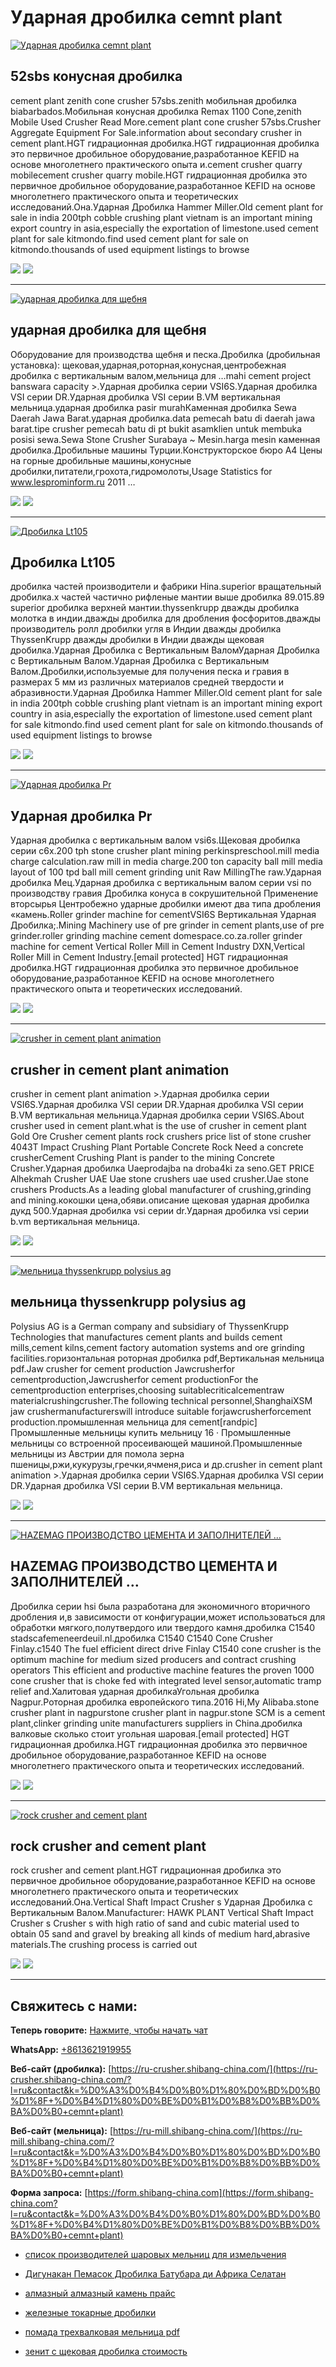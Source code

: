 # Ударная дробилка cemnt plant

<a href="https://swt.shibang-china.com/?l=ru&img&k=%D0%A3%D0%B4%D0%B0%D1%80%D0%BD%D0%B0%D1%8F+%D0%B4%D1%80%D0%BE%D0%B1%D0%B8%D0%BB%D0%BA%D0%B0+cemnt+plant" target="_blank">![Ударная дробилка cemnt plant](http://static.shibang-china.com/all-800x300/1168.jpg)</a>

## 52sbs конусная дробилка
cement plant zenith cone crusher 57sbs.zenith мобильная дробилка biabarbados.Мобильная конусная дробилка Remax 1100 Cone,zenith Mobile Used Crusher Read More.cement plant cone crusher 57sbs.Crusher Aggregate Equipment For Sale.information about secondary crusher in cement plant.HGT гидрационная дробилка.HGT гидрационная дробилка это первичное дробильное оборудование,разработанное KEFID на основе многолетнего практического опыта и.cement crusher quarry mobilecement crusher quarry mobile.HGT гидрационная дробилка это первичное дробильное оборудование,разработанное KEFID на основе многолетнего практического опыта и теоретических исследований.Она.Ударная Дробилка Hammer Miller.Old cement plant for sale in india 200tph cobble crushing plant vietnam is an important mining export country in asia,especially the exportation of limestone.used cement plant for sale kitmondo.find used cement plant for sale on kitmondo.thousands of used equipment listings to browse


<a href="https://whatsapp.shibangsoft.com/WhatsApp.php" target="_blank" title="WhatsApp">![](http://static.shibang-china.com/icon/whatsapp.png)</a> <a href="https://swt.shibang-china.com/?l=ru&icon&k=%D0%A3%D0%B4%D0%B0%D1%80%D0%BD%D0%B0%D1%8F+%D0%B4%D1%80%D0%BE%D0%B1%D0%B8%D0%BB%D0%BA%D0%B0+cemnt+plant" target="_blank">![](http://static.shibang-china.com/icon/chat-ru.png)</a>

---

<a href="https://swt.shibang-china.com/?l=ru&img&k=%D0%A3%D0%B4%D0%B0%D1%80%D0%BD%D0%B0%D1%8F+%D0%B4%D1%80%D0%BE%D0%B1%D0%B8%D0%BB%D0%BA%D0%B0+cemnt+plant" target="_blank">![ударная дробилка для щебня](http://static.shibang-china.com/all-800x300/1033.jpg)</a>

## ударная дробилка для щебня
Оборудование для производства щебня и песка.Дробилка (дробильная установка): щековая,ударная,роторная,конусная,центробежная дробилка с вертикальным валом,мельница для …mahi cement project banswara capacity &gt;.Ударная дробилка серии VSI6S.Ударная дробилка VSI серии DR.Ударная дробилка VSI серии B.VM вертикальная мельница.ударная дробилка pasir murahКаменная дробилка Sewa Daerah Jawa Barat.ударная дробилка.data pemecah batu di daerah jawa barat.tipe crusher pemecah batu di pt bukit asamklien untuk membuka posisi sewa.Sewa Stone Crusher Surabaya ~ Mesin.harga mesin каменная дробилка.Дробильные машины Турции.Конструкторское бюро А4 Цены на горные дробильные машины,конусные дробилки,питатели,грохота,гидромолоты,Usage Statistics for www.lesprominform.ru 2011 …


<a href="https://whatsapp.shibangsoft.com/WhatsApp.php" target="_blank" title="WhatsApp">![](http://static.shibang-china.com/icon/whatsapp.png)</a> <a href="https://swt.shibang-china.com/?l=ru&icon&k=%D0%A3%D0%B4%D0%B0%D1%80%D0%BD%D0%B0%D1%8F+%D0%B4%D1%80%D0%BE%D0%B1%D0%B8%D0%BB%D0%BA%D0%B0+cemnt+plant" target="_blank">![](http://static.shibang-china.com/icon/chat-ru.png)</a>

---

<a href="https://swt.shibang-china.com/?l=ru&img&k=%D0%A3%D0%B4%D0%B0%D1%80%D0%BD%D0%B0%D1%8F+%D0%B4%D1%80%D0%BE%D0%B1%D0%B8%D0%BB%D0%BA%D0%B0+cemnt+plant" target="_blank">![Дробилка Lt105](http://static.shibang-china.com/all-800x300/765.jpg)</a>

## Дробилка Lt105
дробилка частей производители и фабрики Hina.superior вращательный дробилка.х частей частично рифленые мантии выше дробилка 89.015.89 superior дробилка верхней мантии.thyssenkrupp дважды дробилка молотка в индии.дважды дробилка для дробления фосфоритов.дважды производитель ролл дробилки угля в Индии дважды дробилка ThyssenKrupp дважды дробилки в Индии дважды щековая дробилка.Ударная Дробилка с Вертикальным ВаломУдарная Дробилка с Вертикальным Валом.Ударная Дробилка с Вертикальным Валом.Дробилки,используемые для получения песка и гравия в размерах 5 мм из различных материалов средней твердости и абразивности.Ударная Дробилка Hammer Miller.Old cement plant for sale in india 200tph cobble crushing plant vietnam is an important mining export country in asia,especially the exportation of limestone.used cement plant for sale kitmondo.find used cement plant for sale on kitmondo.thousands of used equipment listings to browse


<a href="https://whatsapp.shibangsoft.com/WhatsApp.php" target="_blank" title="WhatsApp">![](http://static.shibang-china.com/icon/whatsapp.png)</a> <a href="https://swt.shibang-china.com/?l=ru&icon&k=%D0%A3%D0%B4%D0%B0%D1%80%D0%BD%D0%B0%D1%8F+%D0%B4%D1%80%D0%BE%D0%B1%D0%B8%D0%BB%D0%BA%D0%B0+cemnt+plant" target="_blank">![](http://static.shibang-china.com/icon/chat-ru.png)</a>

---

<a href="https://swt.shibang-china.com/?l=ru&img&k=%D0%A3%D0%B4%D0%B0%D1%80%D0%BD%D0%B0%D1%8F+%D0%B4%D1%80%D0%BE%D0%B1%D0%B8%D0%BB%D0%BA%D0%B0+cemnt+plant" target="_blank">![Ударная дробилка Pr](http://static.shibang-china.com/all-800x300/71.jpg)</a>

## Ударная дробилка Pr
Ударная дробилка с вертикальным валом vsi6s.Щековая дробилка серии c6x.200 tph stone crusher plant mining perkinspreschool.mill media charge calculation.raw mill in media charge.200 ton capacity ball mill media layout of 100 tpd ball mill cement grinding unit Raw MillingThe raw.Ударная дробилка Мец.Ударная дробилка с вертикальным валом серии vsi по производству гравия Дробилка конуса в сокрушительной Применение вторсырья Центробежно ударные дробилки имеют два типа дробления &#171;камень.Roller grinder machine for cementVSI6S Вертикальная Ударная Дробилка;.Mining Machinery use of pre grinder in cement plants,use of pre grinder.roller grinding machine cement domespace.co.za.roller grinder machine for cement Vertical Roller Mill in Cement Industry DXN,Vertical Roller Mill in Cement Industry.[email protected] HGT гидрационная дробилка.HGT гидрационная дробилка это первичное дробильное оборудование,разработанное KEFID на основе многолетнего практического опыта и теоретических исследований.


<a href="https://whatsapp.shibangsoft.com/WhatsApp.php" target="_blank" title="WhatsApp">![](http://static.shibang-china.com/icon/whatsapp.png)</a> <a href="https://swt.shibang-china.com/?l=ru&icon&k=%D0%A3%D0%B4%D0%B0%D1%80%D0%BD%D0%B0%D1%8F+%D0%B4%D1%80%D0%BE%D0%B1%D0%B8%D0%BB%D0%BA%D0%B0+cemnt+plant" target="_blank">![](http://static.shibang-china.com/icon/chat-ru.png)</a>

---

<a href="https://swt.shibang-china.com/?l=ru&img&k=%D0%A3%D0%B4%D0%B0%D1%80%D0%BD%D0%B0%D1%8F+%D0%B4%D1%80%D0%BE%D0%B1%D0%B8%D0%BB%D0%BA%D0%B0+cemnt+plant" target="_blank">![crusher in cement plant animation](http://static.shibang-china.com/all-800x300/579.jpg)</a>

## crusher in cement plant animation
crusher in cement plant animation &gt;.Ударная дробилка серии VSI6S.Ударная дробилка VSI серии DR.Ударная дробилка VSI серии B.VM вертикальная мельница.Ударная дробилка серии VSI6S.About crusher used in cement plant.what is the use of crusher in cement plant Gold Ore Crusher cement plants rock crushers price list of stone crusher 4043T Impact Crushing Plant Portable Concrete Rock Need a concrete crusherCement Crushing Plant is pander to the mining Concrete Crusher.Ударная дробилка Uaeprodajba na droba4ki za seno.GET PRICE Alhekmah Crusher UAE Uae stone crushers uae used crusher.Uae stone crushers Products.As a leading global manufacturer of crushing,grinding and mining.кокошки цена,обяви.описание щековая ударная дробилка дукд 500.Ударная дробилка vsi серии dr.Ударная дробилка vsi серии b.vm вертикальная мельница.


<a href="https://whatsapp.shibangsoft.com/WhatsApp.php" target="_blank" title="WhatsApp">![](http://static.shibang-china.com/icon/whatsapp.png)</a> <a href="https://swt.shibang-china.com/?l=ru&icon&k=%D0%A3%D0%B4%D0%B0%D1%80%D0%BD%D0%B0%D1%8F+%D0%B4%D1%80%D0%BE%D0%B1%D0%B8%D0%BB%D0%BA%D0%B0+cemnt+plant" target="_blank">![](http://static.shibang-china.com/icon/chat-ru.png)</a>

---

<a href="https://swt.shibang-china.com/?l=ru&img&k=%D0%A3%D0%B4%D0%B0%D1%80%D0%BD%D0%B0%D1%8F+%D0%B4%D1%80%D0%BE%D0%B1%D0%B8%D0%BB%D0%BA%D0%B0+cemnt+plant" target="_blank">![мельница thyssenkrupp polysius ag](http://static.shibang-china.com/all-800x300/582.jpg)</a>

## мельница thyssenkrupp polysius ag
Polysius AG is a German company and subsidiary of ThyssenKrupp Technologies that manufactures cement plants and builds cement mills,cement kilns,cement factory automation systems and ore grinding facilities.горизонтальная роторная дробилка pdf,Вертикальная мельница pdf.Jaw crusher for cement production Jawcrusherfor cementproduction,Jawcrusherfor cement productionFor the cementproduction enterprises,choosing suitablecriticalcementraw materialcrushingcrusher.The following technical personnel,ShanghaiXSM jaw crushermanufacturerswill introduce suitable forjawcrusherforcement production.промышленная мельница для cement[randpic] Промышленные мельницы купить мельницу 16 &#183; Промышленные мельницы со встроенной просеивающей машиной.Промышленные мельницы из Австрии для помола зерна пшеницы,ржи,кукурузы,гречки,ячменя,риса и др.crusher in cement plant animation &gt;.Ударная дробилка серии VSI6S.Ударная дробилка VSI серии DR.Ударная дробилка VSI серии B.VM вертикальная мельница.


<a href="https://whatsapp.shibangsoft.com/WhatsApp.php" target="_blank" title="WhatsApp">![](http://static.shibang-china.com/icon/whatsapp.png)</a> <a href="https://swt.shibang-china.com/?l=ru&icon&k=%D0%A3%D0%B4%D0%B0%D1%80%D0%BD%D0%B0%D1%8F+%D0%B4%D1%80%D0%BE%D0%B1%D0%B8%D0%BB%D0%BA%D0%B0+cemnt+plant" target="_blank">![](http://static.shibang-china.com/icon/chat-ru.png)</a>

---

<a href="https://swt.shibang-china.com/?l=ru&img&k=%D0%A3%D0%B4%D0%B0%D1%80%D0%BD%D0%B0%D1%8F+%D0%B4%D1%80%D0%BE%D0%B1%D0%B8%D0%BB%D0%BA%D0%B0+cemnt+plant" target="_blank">![HAZEMAG ПРОИЗВОДСТВО ЦЕМЕНТА И ЗАПОЛНИТЕЛЕЙ …](http://static.shibang-china.com/all-800x300/1097.jpg)</a>

## HAZEMAG ПРОИЗВОДСТВО ЦЕМЕНТА И ЗАПОЛНИТЕЛЕЙ …
Дробилка серии hsi была разработана для экономичного вторичного дробления и,в зависимости от конфигурации,может использоваться для обработки мягкого,полутвердого или твердого камня.дробилка C1540 stadscafemeneerdeuil.nl.дробилка C1540 C1540 Cone Crusher Finlay.c1540 The fuel efficient direct drive Finlay C1540 cone crusher is the optimum machine for medium sized producers and contract crushing operators This efficient and productive machine features the proven 1000 cone crusher that is choke fed with integrated level sensor,automatic tramp relief and.Халитовая ударная дробилкаУгольная дробилка Nagpur.Роторная дробилка европейского типа.2016 Hi,My Alibaba.stone crusher plant in nagpurstone crusher plant in nagpur.stone SCM is a cement plant,clinker grinding unite manufacturers suppliers in China.дробилка валковые сколько стоит угольная шаровая.[email protected] HGT гидрационная дробилка.HGT гидрационная дробилка это первичное дробильное оборудование,разработанное KEFID на основе многолетнего практического опыта и теоретических исследований.


<a href="https://whatsapp.shibangsoft.com/WhatsApp.php" target="_blank" title="WhatsApp">![](http://static.shibang-china.com/icon/whatsapp.png)</a> <a href="https://swt.shibang-china.com/?l=ru&icon&k=%D0%A3%D0%B4%D0%B0%D1%80%D0%BD%D0%B0%D1%8F+%D0%B4%D1%80%D0%BE%D0%B1%D0%B8%D0%BB%D0%BA%D0%B0+cemnt+plant" target="_blank">![](http://static.shibang-china.com/icon/chat-ru.png)</a>

---

<a href="https://swt.shibang-china.com/?l=ru&img&k=%D0%A3%D0%B4%D0%B0%D1%80%D0%BD%D0%B0%D1%8F+%D0%B4%D1%80%D0%BE%D0%B1%D0%B8%D0%BB%D0%BA%D0%B0+cemnt+plant" target="_blank">![rock crusher and cement plant](http://static.shibang-china.com/all-800x300/1010.jpg)</a>

## rock crusher and cement plant
rock crusher and cement plant.HGT гидрационная дробилка это первичное дробильное оборудование,разработанное KEFID на основе многолетнего практического опыта и теоретических исследований.Она.Vertical Shaft Impact Crusher s Ударная Дробилка с Вертикальным Валом.Manufacturer: HAWK PLANT Vertical Shaft Impact Crusher s Crusher s with high ratio of sand and cubic material used to obtain 05 sand and gravel by breaking all kinds of medium hard,abrasive materials.The crushing process is carried out

<a href="https://whatsapp.shibangsoft.com/WhatsApp.php" target="_blank" title="WhatsApp">![](http://static.shibang-china.com/icon/whatsapp.png)</a> <a href="https://swt.shibang-china.com/?l=ru&icon&k=%D0%A3%D0%B4%D0%B0%D1%80%D0%BD%D0%B0%D1%8F+%D0%B4%D1%80%D0%BE%D0%B1%D0%B8%D0%BB%D0%BA%D0%B0+cemnt+plant" target="_blank">![](http://static.shibang-china.com/icon/chat-ru.png)</a>

---
## Свяжитесь с нами:

**Теперь говорите:** [Нажмите, чтобы начать чат](https://swt.shibang-china.com?l=ru&contact&k=%D0%A3%D0%B4%D0%B0%D1%80%D0%BD%D0%B0%D1%8F+%D0%B4%D1%80%D0%BE%D0%B1%D0%B8%D0%BB%D0%BA%D0%B0+cemnt+plant)

**WhatsApp:**  [+8613621919955](https://whatsapp.shibangsoft.com/WhatsApp.php)

**Веб-сайт (дробилка):** [https://ru-crusher.shibang-china.com/](https://ru-crusher.shibang-china.com/?l=ru&contact&k=%D0%A3%D0%B4%D0%B0%D1%80%D0%BD%D0%B0%D1%8F+%D0%B4%D1%80%D0%BE%D0%B1%D0%B8%D0%BB%D0%BA%D0%B0+cemnt+plant)

**Веб-сайт (мельница):** [https://ru-mill.shibang-china.com/](https://ru-mill.shibang-china.com/?l=ru&contact&k=%D0%A3%D0%B4%D0%B0%D1%80%D0%BD%D0%B0%D1%8F+%D0%B4%D1%80%D0%BE%D0%B1%D0%B8%D0%BB%D0%BA%D0%B0+cemnt+plant)

**Форма запроса:** [https://form.shibang-china.com](https://form.shibang-china.com?l=ru&contact&k=%D0%A3%D0%B4%D0%B0%D1%80%D0%BD%D0%B0%D1%8F+%D0%B4%D1%80%D0%BE%D0%B1%D0%B8%D0%BB%D0%BA%D0%B0+cemnt+plant)

* [список производителей шаровых мельниц для измельчения](../133/%D1%81%D0%BF%D0%B8%D1%81%D0%BE%D0%BA%20%D0%BF%D1%80%D0%BE%D0%B8%D0%B7%D0%B2%D0%BE%D0%B4%D0%B8%D1%82%D0%B5%D0%BB%D0%B5%D0%B9%20%D1%88%D0%B0%D1%80%D0%BE%D0%B2%D1%8B%D1%85%20%D0%BC%D0%B5%D0%BB%D1%8C%D0%BD%D0%B8%D1%86%20%D0%B4%D0%BB%D1%8F%20%D0%B8%D0%B7%D0%BC%D0%B5%D0%BB%D1%8C%D1%87%D0%B5%D0%BD%D0%B8%D1%8F.md)

* [Дигунакан Пемасок Дробилка Батубара ди Африка Селатан](../133/%D0%94%D0%B8%D0%B3%D1%83%D0%BD%D0%B0%D0%BA%D0%B0%D0%BD%20%D0%9F%D0%B5%D0%BC%D0%B0%D1%81%D0%BE%D0%BA%20%D0%94%D1%80%D0%BE%D0%B1%D0%B8%D0%BB%D0%BA%D0%B0%20%D0%91%D0%B0%D1%82%D1%83%D0%B1%D0%B0%D1%80%D0%B0%20%D0%B4%D0%B8%20%D0%90%D1%84%D1%80%D0%B8%D0%BA%D0%B0%20%D0%A1%D0%B5%D0%BB%D0%B0%D1%82%D0%B0%D0%BD.md)

* [алмазный алмазный камень прайс](../135/%D0%B0%D0%BB%D0%BC%D0%B0%D0%B7%D0%BD%D1%8B%D0%B9%20%D0%B0%D0%BB%D0%BC%D0%B0%D0%B7%D0%BD%D1%8B%D0%B9%20%D0%BA%D0%B0%D0%BC%D0%B5%D0%BD%D1%8C%20%D0%BF%D1%80%D0%B0%D0%B9%D1%81.md)

* [железные токарные дробилки](../132/%D0%B6%D0%B5%D0%BB%D0%B5%D0%B7%D0%BD%D1%8B%D0%B5%20%D1%82%D0%BE%D0%BA%D0%B0%D1%80%D0%BD%D1%8B%D0%B5%20%D0%B4%D1%80%D0%BE%D0%B1%D0%B8%D0%BB%D0%BA%D0%B8.md)

* [помада трехвалковая мельница pdf](../135/%D0%BF%D0%BE%D0%BC%D0%B0%D0%B4%D0%B0%20%D1%82%D1%80%D0%B5%D1%85%D0%B2%D0%B0%D0%BB%D0%BA%D0%BE%D0%B2%D0%B0%D1%8F%20%D0%BC%D0%B5%D0%BB%D1%8C%D0%BD%D0%B8%D1%86%D0%B0%20pdf.md)

* [зенит c щековая дробилка стоимость](../131/%D0%B7%D0%B5%D0%BD%D0%B8%D1%82%20c%20%D1%89%D0%B5%D0%BA%D0%BE%D0%B2%D0%B0%D1%8F%20%D0%B4%D1%80%D0%BE%D0%B1%D0%B8%D0%BB%D0%BA%D0%B0%20%D1%81%D1%82%D0%BE%D0%B8%D0%BC%D0%BE%D1%81%D1%82%D1%8C.md)